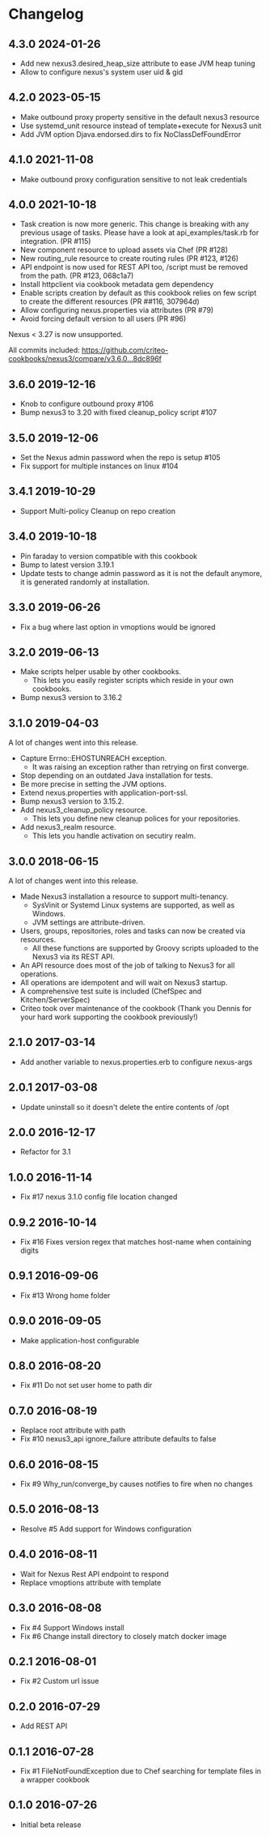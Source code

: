 # Changelog

## 4.3.0 2024-01-26

- Add new nexus3.desired_heap_size attribute to ease JVM heap tuning
- Allow to configure nexus's system user uid & gid

## 4.2.0 2023-05-15

- Make outbound proxy property sensitive in the default nexus3 resource
- Use systemd_unit resource instead of template+execute for Nexus3 unit
- Add JVM option Djava.endorsed.dirs to fix NoClassDefFoundError

## 4.1.0 2021-11-08

- Make outbound proxy configuration sensitive to not leak credentials

## 4.0.0 2021-10-18

- Task creation is now more generic. This change is breaking with any previous
  usage of tasks. Please have a look at api_examples/task.rb for integration.
  (PR #115)
- New component resource to upload assets via Chef (PR #128)
- New routing_rule resource to create routing rules (PR #123, #126)
- API endpoint is now used for REST API too, /script must be removed
  from the path. (PR #123, 068c1a7)
- Install httpclient via cookbook metadata gem dependency
- Enable scripts creation by default as this cookbook relies on few
  script to create the different resources (PR ##116, 307964d)
- Allow configuring nexus.properties via attributes (PR #79)
- Avoid forcing default version to all users (PR #96)

Nexus < 3.27 is now unsupported.

All commits included: https://github.com/criteo-cookbooks/nexus3/compare/v3.6.0...8dc896f

## 3.6.0 2019-12-16

- Knob to configure outbound proxy #106
- Bump nexus3 to 3.20 with fixed cleanup_policy script #107

## 3.5.0 2019-12-06

- Set the Nexus admin password when the repo is setup #105
- Fix support for multiple instances on linux #104

## 3.4.1 2019-10-29

- Support Multi-policy Cleanup on repo creation

## 3.4.0 2019-10-18

- Pin faraday to version compatible with this cookbook
- Bump to latest version 3.19.1
- Update tests to change admin password as it is not the default
  anymore, it is generated randomly at installation.

## 3.3.0 2019-06-26

- Fix a bug where last option in vmoptions would be ignored

## 3.2.0 2019-06-13

- Make scripts helper usable by other cookbooks.
  - This lets you easily register scripts which reside in your own cookbooks.
- Bump nexus3 version to 3.16.2

## 3.1.0 2019-04-03

A lot of changes went into this release.

- Capture Errno::EHOSTUNREACH exception.
  - It was raising an exception rather than retrying on first converge.
- Stop depending on an outdated Java installation for tests.
- Be more precise in setting the JVM options.
- Extend nexus.properties with application-port-ssl.
- Bump nexus3 version to 3.15.2.
- Add nexus3_cleanup_policy resource.
  - This lets you define new cleanup polices for your repositories.
- Add nexus3_realm resource.
  - This lets you handle activation on secutiry realm.

## 3.0.0 2018-06-15

A lot of changes went into this release.

- Made Nexus3 installation a resource to support multi-tenancy.
  - SysVinit or Systemd Linux systems are supported, as well as Windows.
  - JVM settings are attribute-driven.
- Users, groups, repositories, roles and tasks can now be created via
  resources.
  - All these functions are supported by Groovy scripts uploaded to the Nexus3
    via its REST API.
- An API resource does most of the job of talking to Nexus3 for all
  operations.
- All operations are idempotent and will wait on Nexus3 startup.
- A comprehensive test suite is included (ChefSpec and Kitchen/ServerSpec)
- Criteo took over maintenance of the cookbook (Thank you Dennis for your hard
  work supporting the cookbook previously!)

## 2.1.0 2017-03-14

- Add another variable to nexus.properties.erb to configure nexus-args

## 2.0.1 2017-03-08

- Update uninstall so it doesn't delete the entire contents of /opt

## 2.0.0 2016-12-17

- Refactor for 3.1

## 1.0.0 2016-11-14

- Fix #17 nexus 3.1.0 config file location changed

## 0.9.2 2016-10-14

- Fix #16 Fixes version regex that matches host-name when containing digits 

## 0.9.1 2016-09-06

- Fix #13 Wrong home folder

## 0.9.0 2016-09-05

- Make application-host configurable

## 0.8.0 2016-08-20

- Fix #11 Do not set user home to path dir

## 0.7.0 2016-08-19

- Replace root attribute with path
- Fix #10 nexus3_api ignore_failure attribute defaults to false 

## 0.6.0 2016-08-15

- Fix #9 Why_run/converge_by causes notifies to fire when no changes

## 0.5.0 2016-08-13

- Resolve #5 Add support for Windows configuration

## 0.4.0 2016-08-11

- Wait for Nexus Rest API endpoint to respond
- Replace vmoptions attribute with template

## 0.3.0 2016-08-08

- Fix #4 Support Windows install
- Fix #6 Change install directory to closely match docker image

## 0.2.1 2016-08-01

- Fix #2 Custom url issue

## 0.2.0 2016-07-29

- Add REST API

## 0.1.1 2016-07-28

- Fix #1 FileNotFoundException due to Chef searching for template files in a wrapper cookbook

## 0.1.0 2016-07-26

- Initial beta release
